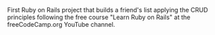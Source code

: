 First Ruby on Rails project that builds a friend's list applying the CRUD principles following the free course "Learn Ruby on Rails" at the freeCodeCamp.org YouTube channel.
